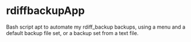 # rdiffbackupApp
Bash script apt to automate my rdiff_backup backups, using a menu and a default backup file set, or a backup set from a text file.
